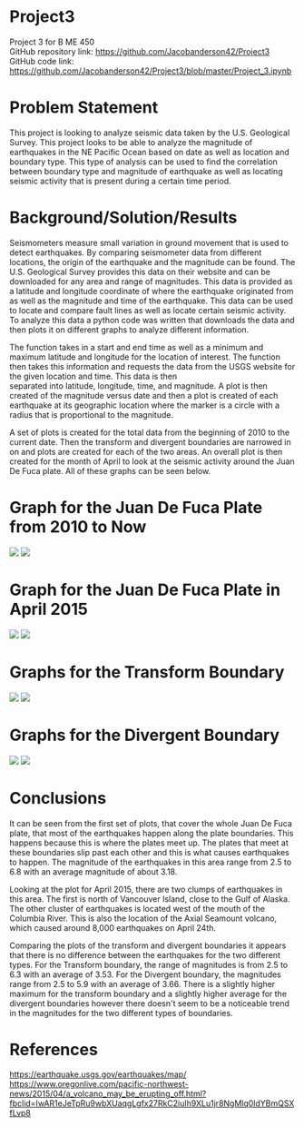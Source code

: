 # Project3
Project 3 for B ME 450 \
GitHub repository link: https://github.com/Jacobanderson42/Project3 \
GitHub code link: https://github.com/Jacobanderson42/Project3/blob/master/Project_3.ipynb

# Problem Statement
This project is looking to analyze seismic data taken by the U.S. Geological Survey. This project looks to be able to analyze the 
magnitude of earthquakes in the NE Pacific Ocean based on date as well as location and boundary type. This type of analysis can be used 
to find the correlation between boundary type and magnitude of earthquake as well as locating seismic activity that is present during a 
certain time period.

# Background/Solution/Results
Seismometers measure small variation in ground movement that is used to detect earthquakes. By comparing seismometer data from different 
locations, the origin of the earthquake and the magnitude can be found. The U.S. Geological Survey provides this data on their website and 
can be downloaded for any area and range of magnitudes. This data is provided as a latitude and longitude coordinate of where the 
earthquake originated from as well as the magnitude and time of the earthquake. This data can be used to locate and compare fault lines as 
well as locate certain seismic activity. To analyze this data a python code was written that downloads the data and then plots it on 
different graphs to analyze different information.

The function takes in a start and end time as well as a minimum and maximum latitude and longitude for the location of interest. The 
function then takes this information and requests the data from the USGS website for the given location and time. This data is then   
separated into latitude, longitude, time, and magnitude. A plot is then created of the magnitude versus date and then a plot is created 
of each earthquake at its geographic location where the marker is a circle with a radius that is proportional to the magnitude.

A set of plots is created for the total data from the beginning of 2010 to the current date. Then the transform and divergent boundaries 
are narrowed in on and plots are created for each of the two areas. An overall plot is then created for the month of April to look at 
the seismic activity around the Juan De Fuca plate. All of these graphs can be seen below.

# Graph for the Juan De Fuca Plate from 2010 to Now
![](https://github.com/Jacobanderson42/Project3/blob/master/Images/Date%20for%202010%20to%20Current.png)
![](https://github.com/Jacobanderson42/Project3/blob/master/Images/Location%20for%202010%20to%20Current.png)

# Graph for the Juan De Fuca Plate in April 2015
![](https://github.com/Jacobanderson42/Project3/blob/master/Images/Date%20for%20April.png)
![](https://github.com/Jacobanderson42/Project3/blob/master/Images/Location%20for%20April.png)

# Graphs for the Transform Boundary
![](https://github.com/Jacobanderson42/Project3/blob/master/Images/Date%20for%20Transform.png)
![](https://github.com/Jacobanderson42/Project3/blob/master/Images/Location%20for%20Transform.png)

# Graphs for the Divergent Boundary
![](https://github.com/Jacobanderson42/Project3/blob/master/Images/Date%20for%20Divergent.png)
![](https://github.com/Jacobanderson42/Project3/blob/master/Images/Location%20for%20Divergent.png)

# Conclusions
It can be seen from the first set of plots, that cover the whole Juan De Fuca plate, that most of the earthquakes happen along the plate 
boundaries. This happens because this is where the plates meet up. The plates that meet at these boundaries slip past each other and 
this is what causes earthquakes to happen. The magnitude of the earthquakes in this area range from 2.5 to 6.8 with an average 
magnitude of about 3.18.

Looking at the plot for April 2015, there are two clumps of earthquakes in this area. The first is north of Vancouver Island, close to 
the Gulf of Alaska. The other cluster of earthquakes is located west of the mouth of the Columbia River. This is also the location of 
the Axial Seamount volcano, which caused around 8,000 earthquakes on April 24th. 

Comparing the plots of the transform and divergent boundaries it appears that there is no difference between the earthquakes for the two 
different types. For the Transform boundary, the range of magnitudes is from 2.5 to 6.3 with an average of 3.53. For the Divergent 
boundary, the magnitudes range from 2.5 to 5.9 with an average of 3.66. There is a slightly higher maximum for the transform boundary 
and a slightly higher average for the divergent boundaries however there doesn't seem to be a noticeable trend in the magnitudes for the 
two different types of boundaries.

# References
https://earthquake.usgs.gov/earthquakes/map/ \
https://www.oregonlive.com/pacific-northwest-news/2015/04/a_volcano_may_be_erupting_off.html?fbclid=IwAR1eJeTpRu9wbXUaqgLgfx27RkC2iuIh9XLu1jr8NgMlq0ldYBmQSXfLvp8
